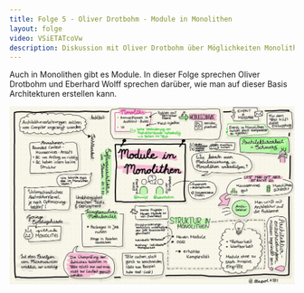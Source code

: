```yaml
---
title: Folge 5 - Oliver Drotbohm - Module in Monolithen
layout: folge
video: VSiETATcoVw
description: Diskussion mit Oliver Drotbohm über Möglichkeiten Monolithen zu modularisieren.
---
```


Auch in Monolithen gibt es Module. In dieser Folge sprechen Oliver
Drotbohm und Eberhard Wolff sprechen darüber, wie man auf dieser Basis
Architekturen erstellen kann.

![Sketchnote](folge5.jpg "Sketchnote")
